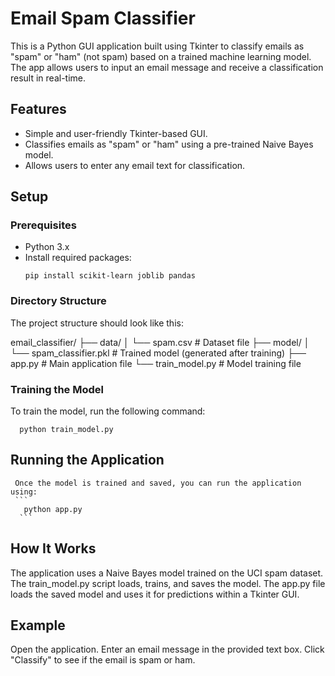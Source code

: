# Email Spam Classifier

This is a Python GUI application built using Tkinter to classify emails as "spam" or "ham" (not spam) based on a trained machine learning model. The app allows users to input an email message and receive a classification result in real-time.

## Features
- Simple and user-friendly Tkinter-based GUI.
- Classifies emails as "spam" or "ham" using a pre-trained Naive Bayes model.
- Allows users to enter any email text for classification.

## Setup

### Prerequisites
- Python 3.x
- Install required packages:
  ```
  pip install scikit-learn joblib pandas

### Directory Structure
The project structure should look like this:


email_classifier/
├── data/
│   └── spam.csv           # Dataset file
├── model/
│   └── spam_classifier.pkl # Trained model (generated after training)
├── app.py                 # Main application file
└── train_model.py         # Model training file


### Training the Model
To train the model, run the following command:

  ```
    python train_model.py
  ```
## Running the Application
     Once the model is trained and saved, you can run the application using:
     ```
       python app.py
      ```
## How It Works
The application uses a Naive Bayes model trained on the UCI spam dataset.
The train_model.py script loads, trains, and saves the model.
The app.py file loads the saved model and uses it for predictions within a Tkinter GUI.

## Example
Open the application.
Enter an email message in the provided text box.
Click "Classify" to see if the email is spam or ham.
